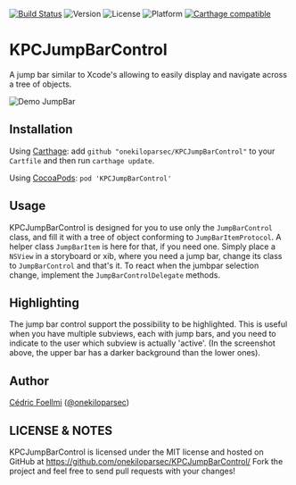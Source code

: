 [![Build Status](http://img.shields.io/travis/onekiloparsec/KPCJumpBarControl.svg?style=flat)](https://travis-ci.org/onekiloparsec/KPCJumpBarControl)
![Version](https://img.shields.io/cocoapods/v/KPCJumpBarControl.svg?style=flat)
![License](https://img.shields.io/cocoapods/l/KPCJumpBarControl.svg?style=flat)
![Platform](https://img.shields.io/cocoapods/p/KPCJumpBarControl.svg?style=flat)
[![Carthage compatible](https://img.shields.io/badge/Carthage-compatible-4BC51D.svg?style=flat)](https://github.com/Carthage/Carthage)


KPCJumpBarControl
==============

A jump bar similar to Xcode's allowing to easily display and navigate across a tree of objects.

![Demo JumpBar](http://www.onekilopars.ec/s/KPCJumpBarControlDemo.gif) 


Installation
------------

Using [Carthage](https://github.com/Carthage/Carthage): add `github "onekiloparsec/KPCJumpBarControl"` to your `Cartfile` and then run `carthage update`.

Using [CocoaPods](http://cocoapods.org/): `pod 'KPCJumpBarControl'`


Usage
-----

KPCJumpBarControl is designed for you to use only the `JumpBarControl` class, and fill it with a tree of object
conforming to `JumpBarItemProtocol`. A helper class `JumpBarItem` is here for that, if you need one. 
Simply place a `NSView` in a storyboard or xib, where you need a jump bar, change its class to `JumpBarControl` and
that's it. To react when the jumbpar selection change, implement the `JumpBarControlDelegate` methods.



Highlighting
------------

The jump bar control support the possibility to be highlighted. This is useful when you have multiple subviews, each with
jump bars, and you need to indicate to the user which subview is actually 'active'. (In the screenshot above, the upper
bar has a darker background than the lower ones).


Author
------

[Cédric Foellmi](https://github.com/onekiloparsec) ([@onekiloparsec](https://twitter.com/onekiloparsec))


LICENSE & NOTES
---------------

KPCJumpBarControl is licensed under the MIT license and hosted on GitHub at https://github.com/onekiloparsec/KPCJumpBarControl/
Fork the project and feel free to send pull requests with your changes!
